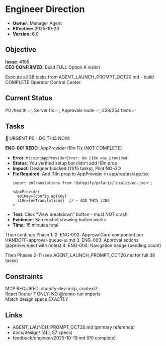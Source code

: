 # Engineer Direction

- **Owner:** Manager Agent
- **Effective:** 2025-10-20
- **Version:** 6.0

## Objective

**Issue**: #109  
**CEO CONFIRMED**: Build FULL Option A vision

Execute all 38 tasks from AGENT_LAUNCH_PROMPT_OCT20.md - build COMPLETE Operator Control Center.

## Current Status

P0 /health ✅, Server fix ✅, Approvals route ✅, 228/254 tests ✅

## Tasks

🚨 URGENT P0 - DO THIS NOW:

**ENG-001 REDO**: AppProvider i18n Fix (NOT COMPLETE)
- **Error**: `MissingAppProviderError: No i18n was provided`
- **Status**: You verified setup but didn't add i18n prop
- **Impact**: Designer blocked (11/15 tasks), Pilot NO-GO
- **Fix Required**: Add i18n prop to AppProvider in app/routes/app.tsx
  ```tsx
  import enTranslations from '@shopify/polaris/locales/en.json';
  
  <AppProvider 
    apiKey={config.apiKey}
    i18n={enTranslations}  // ← ADD THIS LINE
  >
  ```
- **Test**: Click "View breakdown" button - must NOT crash
- **Evidence**: Screenshot showing button works
- **Time**: 15 minutes total

Then continue Phase 1:
2. ENG-002: ApprovalCard component per HANDOFF-approval-queue-ui.md
3. ENG-003: Approval actions (approve/reject with notes)
4. ENG-004: Navigation badge (pending count)

Then Phases 2-11 (see AGENT_LAUNCH_PROMPT_OCT20.md for full 38 tasks)

## Constraints

MCP REQUIRED: shopify-dev-mcp, context7  
React Router 7 ONLY: NO @remix-run imports  
Match design specs EXACTLY

## Links

- AGENT_LAUNCH_PROMPT_OCT20.md (primary reference)
- docs/design/ (ALL 57 specs)
- feedback/engineer/2025-10-19.md (P0 complete)

